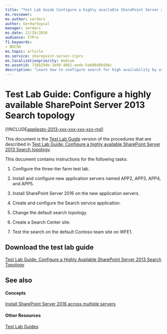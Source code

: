 ```yaml
---
title: "Test Lab Guide Configure a highly available SharePoint Server 2013 Search topology"
ms.reviewer: 
ms.author: serdars
author: SerdarSoysal
manager: serdars
ms.date: 12/29/2016
audience: ITPro
f1.keywords:
- NOCSH
ms.topic: article
ms.service: sharepoint-server-itpro
ms.localizationpriority: medium
ms.assetid: 716b294b-3e99-4862-aede-5a686d8b5b6c
description: "Learn how to configure search for high availability by using the computers in the Configure SharePoint Server 2013 in a three-tier farm test lab."
---
```


# Test Lab Guide: Configure a highly available SharePoint Server 2013 Search topology

[!INCLUDE[appliesto-2013-xxx-xxx-xxx-xxx-md](../includes/appliesto-2013-xxx-xxx-xxx-xxx-md.md)]
  
This document is the [Test Lab Guide](https://go.microsoft.com/fwlink/p/?LinkId=202817) version of the procedures that are described in [Test Lab Guide: Configure a highly available SharePoint Server 2013 Search topology](configure-a-highly-available-sharepoint-server-2013-search-topology.md).
  
This document contains instructions for the following tasks:
  
1. Configure the three-tier farm test lab.
    
2. Install and configure new application servers named APP2, APP3, APP4, and APP5.
    
3. Install SharePoint Server 2016 on the new application servers.
    
4. Create and configure the Search service application.
    
5. Change the default search topology.
    
6. Create a Search Center site.
    
7. Test the search on the default Contoso team site on WFE1.
    
## Download the test lab guide

[Test Lab Guide: Configure a Highly Available SharePoint Server 2013 Search Topology](https://go.microsoft.com/fwlink/p/?LinkId=313604)
  
## See also

#### Concepts

[Install SharePoint Server 2016 across multiple servers](../install/install-sharepoint-server-2016-across-multiple-servers.md)
#### Other Resources

[Test Lab Guides](https://go.microsoft.com/fwlink/p/?LinkId=202817)

